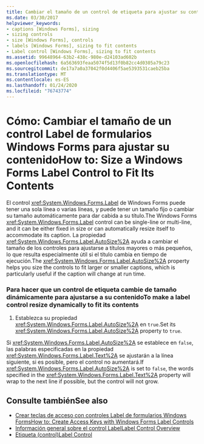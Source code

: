 ```yaml
---
title: Cambiar el tamaño de un control de etiqueta para ajustar su contenido
ms.date: 03/30/2017
helpviewer_keywords:
- captions [Windows Forms], sizing
- sizing controls
- size [Windows Forms], controls
- labels [Windows Forms], sizing to fit contents
- Label control [Windows Forms], sizing to fit contents
ms.assetid: 99648964-63b2-438c-980e-d24103ad602b
ms.openlocfilehash: 6a563693feaa5074f5d13f0b82cc4d0305a79c23
ms.sourcegitcommit: de17a7a0a37042f0d4406f5ae5393531caeb25ba
ms.translationtype: MT
ms.contentlocale: es-ES
ms.lasthandoff: 01/24/2020
ms.locfileid: "76743774"
---
```

# <a name="how-to-size-a-windows-forms-label-control-to-fit-its-contents"></a><span data-ttu-id="88e62-102">Cómo: Cambiar el tamaño de un control Label de formularios Windows Forms para ajustar su contenido</span><span class="sxs-lookup"><span data-stu-id="88e62-102">How to: Size a Windows Forms Label Control to Fit Its Contents</span></span>
<span data-ttu-id="88e62-103">El control <xref:System.Windows.Forms.Label> de Windows Forms puede tener una sola línea o varias líneas, y puede tener un tamaño fijo o cambiar su tamaño automáticamente para dar cabida a su título.</span><span class="sxs-lookup"><span data-stu-id="88e62-103">The Windows Forms <xref:System.Windows.Forms.Label> control can be single-line or multi-line, and it can be either fixed in size or can automatically resize itself to accommodate its caption.</span></span> <span data-ttu-id="88e62-104">La propiedad <xref:System.Windows.Forms.Label.AutoSize%2A> ayuda a cambiar el tamaño de los controles para ajustarse a títulos mayores o más pequeños, lo que resulta especialmente útil si el título cambia en tiempo de ejecución.</span><span class="sxs-lookup"><span data-stu-id="88e62-104">The <xref:System.Windows.Forms.Label.AutoSize%2A> property helps you size the controls to fit larger or smaller captions, which is particularly useful if the caption will change at run time.</span></span>  
  
### <a name="to-make-a-label-control-resize-dynamically-to-fit-its-contents"></a><span data-ttu-id="88e62-105">Para hacer que un control de etiqueta cambie de tamaño dinámicamente para ajustarse a su contenido</span><span class="sxs-lookup"><span data-stu-id="88e62-105">To make a label control resize dynamically to fit its contents</span></span>  
  
1. <span data-ttu-id="88e62-106">Establezca su propiedad <xref:System.Windows.Forms.Label.AutoSize%2A> en `true`.</span><span class="sxs-lookup"><span data-stu-id="88e62-106">Set its <xref:System.Windows.Forms.Label.AutoSize%2A> property to `true`.</span></span>  
  
 <span data-ttu-id="88e62-107">Si <xref:System.Windows.Forms.Label.AutoSize%2A> se establece en `false`, las palabras especificadas en la propiedad <xref:System.Windows.Forms.Label.Text%2A> se ajustarán a la línea siguiente, si es posible, pero el control no aumentará.</span><span class="sxs-lookup"><span data-stu-id="88e62-107">If <xref:System.Windows.Forms.Label.AutoSize%2A> is set to `false`, the words specified in the <xref:System.Windows.Forms.Label.Text%2A> property will wrap to the next line if possible, but the control will not grow.</span></span>  
  
## <a name="see-also"></a><span data-ttu-id="88e62-108">Consulte también</span><span class="sxs-lookup"><span data-stu-id="88e62-108">See also</span></span>

- [<span data-ttu-id="88e62-109">Crear teclas de acceso con controles Label de formularios Windows Forms</span><span class="sxs-lookup"><span data-stu-id="88e62-109">How to: Create Access Keys with Windows Forms Label Controls</span></span>](how-to-create-access-keys-with-windows-forms-label-controls.md)
- [<span data-ttu-id="88e62-110">Información general sobre el control Label</span><span class="sxs-lookup"><span data-stu-id="88e62-110">Label Control Overview</span></span>](label-control-overview-windows-forms.md)
- [<span data-ttu-id="88e62-111">Etiqueta (control)</span><span class="sxs-lookup"><span data-stu-id="88e62-111">Label Control</span></span>](label-control-windows-forms.md)
